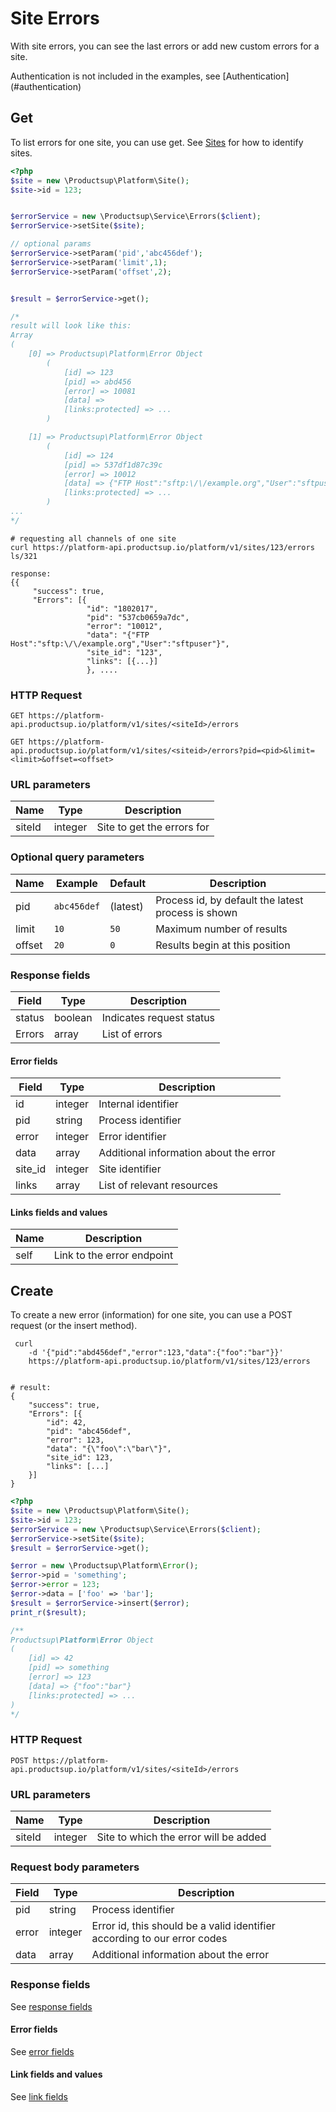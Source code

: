 # Site Errors
 
With site errors, you can see the last errors or add new custom errors for a site.
<aside class="info">Authentication is not included in the examples, see [Authentication](#authentication)</aside>


## Get
To list errors for one site, you can use get. See [Sites](#sites) for how to identify sites.

```php
<?php
$site = new \Productsup\Platform\Site();
$site->id = 123;


$errorService = new \Productsup\Service\Errors($client);
$errorService->setSite($site);

// optional params
$errorService->setParam('pid','abc456def');
$errorService->setParam('limit',1);
$errorService->setParam('offset',2);


$result = $errorService->get();

/*
result will look like this:
Array
(
    [0] => Productsup\Platform\Error Object
        (
            [id] => 123
            [pid] => abd456
            [error] => 10081
            [data] => 
            [links:protected] => ...
        )

    [1] => Productsup\Platform\Error Object
        (
            [id] => 124
            [pid] => 537df1d87c39c
            [error] => 10012
            [data] => {"FTP Host":"sftp:\/\/example.org","User":"sftpuser"}
            [links:protected] => ...
        )
...
*/
```

```shell
# requesting all channels of one site
curl https://platform-api.productsup.io/platform/v1/sites/123/errors
ls/321
```
    
```shell    
response: 
{{
     "success": true,
     "Errors": [{
                 "id": "1802017",
                 "pid": "537cb0659a7dc",
                 "error": "10012",
                 "data": "{"FTP Host":"sftp:\/\/example.org","User":"sftpuser"}",
                 "site_id": "123",
                 "links": [{...}]
                 }, ....
```
### HTTP Request

`GET https://platform-api.productsup.io/platform/v1/sites/<siteId>/errors`

`GET https://platform-api.productsup.io/platform/v1/sites/<siteid>/errors?pid=<pid>&limit=<limit>&offset=<offset>`

### URL parameters
Name | Type | Description
----- | -------| -----------
siteId | integer | Site to get the errors for

### Optional query parameters
Name | Example | Default | Description
----- | ------- | ------- | -----------
pid | `abc456def` | (latest) | Process id, by default the latest process is shown
limit | `10` | `50` | Maximum number of results
offset | `20` | `0` | Results begin at this position

### <a name="siteerrors-response"></a> Response fields
Field | Type | Description
------ | -------- | --------------
status | boolean | Indicates request status
Errors | array | List of errors

#### <a name="siteerrors-response-error"></a> Error fields
Field | Type | Description
------ | -------- | --------------
id | integer | Internal identifier
pid | string | Process identifier
error | integer | Error identifier
data | array | Additional information about the error
site_id | integer | Site identifier
links | array | List of relevant resources

#### <a name="siteerrors-response-link"></a> Links fields and values
Name | Description
--- | ---
self | Link to the error endpoint

## Create
To create a new error (information) for one site, you can use a POST request (or the insert method).

```shell
 curl 
    -d '{"pid":"abd456def","error":123,"data":{"foo":"bar"}}' 
    https://platform-api.productsup.io/platform/v1/sites/123/errors


# result:
{
    "success": true,
    "Errors": [{
        "id": 42,
        "pid": "abc456def",
        "error": 123,
        "data": "{\"foo\":\"bar\"}",
        "site_id": 123,
        "links": [...]
    }]
}
```

```php
<?php
$site = new \Productsup\Platform\Site();
$site->id = 123;
$errorService = new \Productsup\Service\Errors($client);
$errorService->setSite($site);
$result = $errorService->get();

$error = new \Productsup\Platform\Error();
$error->pid = 'something';
$error->error = 123;
$error->data = ['foo' => 'bar'];
$result = $errorService->insert($error);
print_r($result);

/**
Productsup\Platform\Error Object
(
    [id] => 42
    [pid] => something
    [error] => 123
    [data] => {"foo":"bar"}
    [links:protected] => ...
)
*/

```

### HTTP Request

`POST https://platform-api.productsup.io/platform/v1/sites/<siteId>/errors`

### URL parameters
Name | Type | Description
----- | -------| -----------
siteId | integer | Site to which the error will be added

### Request body parameters
Field | Type | Description
------ | -------- | --------------
pid | string | Process identifier
error | integer | Error id, this should be a valid identifier according to our error codes
data | array | Additional information about the error

### Response fields
See [response fields](#siteerrors-response)

#### Error fields
See [error fields](#siteerrors-response-error)

#### Link fields and values
See [link fields](#siteerrors-response-link)
